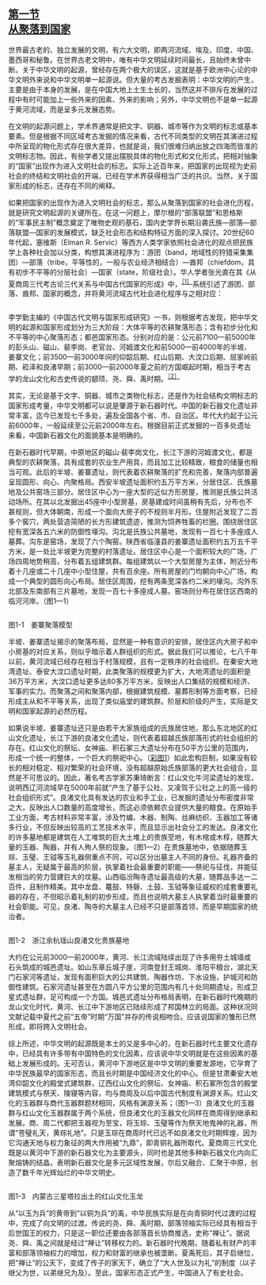 <?xml version='1.0' encoding='utf-8'?>
<html xmlns="http://www.w3.org/1999/xhtml">
  <head>
    <title>中国古代文化史（插图本）（上下）</title>
    <link href="page-template.xpgt" rel="stylesheet" type="application/vnd.adobe-page-template+xml"/>
    <meta http-equiv="Content-Type" content="text/html; charset=utf-8"/>
  <link href="../stylesheet.css" rel="stylesheet" type="text/css"/>
<link href="../page_styles.css" rel="stylesheet" type="text/css"/>
</head>
  <body class="calibre">
<div class="calibre1" id="chapter1">
<h2 class="left" id="sec1"><a class="calibre29" href="part0003.html#s1">第一节<br class="calibre27"/>从聚落到国家</a></h2>
<p class="indent">世界最古老的、独立发展的文明，有六大文明，即两河流域、埃及、印度、中国、墨西哥和秘鲁。在世界古老文明中，唯有中华文明延续时间最长，且始终未曾中断。关于中华文明的起源，曾经存在两个极大的误区，这就是基于欧洲中心论的中华文明外来说和中华文明单一起源说。但大量的考古发掘表明：中华文明的产生，主要是由于本身的发展，是在中国大地上土生土长的，当然这并不排斥在发展的过程中有时可能加上一些外来的因素、外来的影响；另外，中华文明也不是单一起源于黄河流域，而是呈多元发展态势。</p>
<p class="indent">在文明的起源问题上，学术界通常是把文字、铜器、城市等作为文明的标志或基本要素。但是根据不同区域考古发掘的情况来看，古代不同类型的文明在其演进过程中所呈现的物化形式存在很大差异，也就是说，我们很难归纳出放之四海而皆准的文明标志物。因此，有些学者又提出摆脱具体的物化形式和文化形式，把相对抽象的“国家”出现作为进入文明社会的标志。实际上近百年来，把国家的出现视为史前社会的终结和文明社会的开端，已经在学术界获得相当广泛的共识。当然，关于国家形成的标志，还存在不同的阐释。</p>
<p class="indent">如果把国家的出现作为进入文明社会的标志，那么从聚落到国家的社会进化历程，就是研究文明起源的关键所在。在这一问题上，摩尔根的“部落联盟”和恩格斯的“军事民主制”概念奠定了唯物史观的基石，国内史学界长期沿袭氏族—部落—部落联盟—国家的发展模式，缺乏社会形态和结构特征方面的深入探<a id="page3"></a>讨。20世纪60年代起，塞维斯（Elman R. Servic）等西方人类学家依照社会进化的观点把民族学上各种社会加以分类，构想其演进程序为：游团（band，地域性的狩猎采集集团）—部落（tribe，平等性的，一般与农业经济相结合）—酋邦（chiefdom，具有初步不平等的分层社会）—国家（state，阶级社会）。华人学者张光直在其《从夏商周三代考古论三代关系与中国古代国家的形成》中，<sup class="calibre33"><a href="part0014.html#fn1" id="fnref1">［1］</a></sup>系统引述了游团、部落、酋邦、国家的概念，并将黄河流域古代社会进化程序与之相对应：</p>
<div class="image">
<p class="center"><img alt="" class="calibre34" src="../images/00762.jpeg"/></p>
</div>
<p class="indent">李学勤主编的《中国古代文明与国家形成研究》一书，则根据考古发现，把中华文明的起源和国家形成划分为三大阶段：大体平等的农耕聚落形态；含有初步分化和不平等的中心聚落形态；都邑国家形态。分别对应的是：公元前7100—前5000年的彭头山、磁山、裴李岗、老官台、河姆渡文化和前5000—前4000年的半坡、姜寨文化；前3500—前3000年间的仰韶后期、红山后期、大汶口后期、屈家岭前期、崧泽和良渚早期；前3000—前2000年夏之前的方国崛起时期，相当于考古学的龙山文化和古史传说的颛顼、尧、舜、禹时期。<sup class="calibre33"><a href="part0014.html#fn2" id="fnref2">［2］</a></sup></p>
<p class="indent">其实，无论是基于文字、铜器、城市之类物化标志，还是作为社会结构文明标志的国家形成考量，中华文明都可以说是肇源于新石器时代。中国的新石器文化遗址非常丰富，迄今已发现七千多处，遍及全国各个省、市、自治区。年代大约起于公元前6000年，一般延续至公元前2000年左右。根据目前正式发掘的一百多处遗址来看，中国新石器文化的面貌基本是明确的。</p>
<p class="indent">在新石器时代早期，中原地区的磁山·裴李岗文化，长江下游的河姆渡文化，都是典型的农耕聚落，具有成套的农业生产用具，而且加工比较精致，粮食的储量也相当可观。此后的半坡、姜寨遗址，则代表着农耕聚落的扩充和完善，聚落内部普遍呈现圆形、向心、内聚格局。西安半坡遗址面积约五万平方米，分居住区、氏族墓地及公共窑场三部分。居住区中心为一座大型的近似方形房屋，推测是氏族公共活动场所。在其以北发掘出45座中小型房基，房基建成时间虽稍有先后，分布也不甚规则，但大体朝南，形成一个面向大房子的不规则半月形。住屋附近发现了二百多个窖穴，两处营造简陋的长方形建筑遗迹，推测为饲养牲畜的栏圈。围绕居住区挖有宽深各五六米的防御性壕沟。沟北是氏族公共墓地，发现有一百七十多座成人墓葬。沟东是窑场，发现了六个陶窑。陕西省临潼县的姜寨遗址面积约五万五千平方米，是一处比半坡更为完整的村落遗址。居住区中心是一个面积较大的广场，广场四周地势稍高，分布着五组建筑群。每组建筑以一个大型房屋为主体，附近分布着十几座或二十几座中小型住屋，共有百余座。所有房屋的门均朝向中心广场，构成一个典型的圆形向心布局。居住区周围，挖有两条宽深各约二米的壕沟。沟外东北部及东南部有三片墓地，发现一百七十多座成人墓。窑场则分布在居住区西南的临河河岸。（图1—1）</p>
<div class="image">
<p class="center"><img alt="" class="calibre35" src="../images/00771.jpeg"/></p>
<p class="caption">图1-1　姜寨聚落模型</p>
</div>
<p class="indent"><a id="page4"></a>半坡、姜寨遗址揭示的聚落布局，显然是一种有意识的安排，居住区内大房<a id="page5"></a>子和中小房基的对应关系，则似乎暗示着人群组织的形式。据此我们可以推论，七八千年以前，黄河流域已经存在相当于村落规模，且有一定秩序的社会组织。在秦安大地湾遗址、泰安大汶口遗址时期，此类聚落的规模更为扩大，大地湾遗址的面积是36万平方米，大汶口遗址更多达80多万平方米，反映出人口集结的规模和经济、军事的实力。而聚落之间和聚落内部，根据建筑规模、墓葬形制等方面考察，已经形成主从和不平等关系，出现了类似庙堂的建筑群。阶层和阶级的产生，实际是文明和国家起源的必然历程。</p>
<p class="indent">如果说半坡、姜寨遗址还只是由若干大家族组成的氏族居住地，那么东北地区的红山文化遗址，长江下游的良渚文化遗址，则代表着超越氏族部落形式的社会组织的存在。红山文化的祭坛、女神庙、积石冢三大遗址分布在50平方公里的范围内，形成一个统一的整体，一个巨大的祭祀中心。（<a href="part0002.html#book1-ct1">彩图1</a>）如此宏构巨制，如果没有较长的相对稳定、相对繁荣的社会环境，没有超越原始氏族部落的更大社会组合，显然是不可思议的。因此，著名考古学家苏秉琦断言：红山文化牛河梁遗址的发现，说明西辽河流域早在5000年前就“产生了基于公社、又凌驾于公社之上的高一级的社会组织形式”。良渚文化具有发达的农业和手工业，已发掘的遗址分布密度非常之大，反映出人口数量的高度增长，而这必须依赖农业提供大量的粮食。在原始手工业方面，考古材料非常丰富，涉及竹编、木器、制陶、丝麻纺织、玉器加工等诸多行业，不但反映出较高的工艺技术水平，而且显示出社会分工的发达。良渚文化的许多墓地都是建筑在人工堆筑的巨大土堆上的贵族茔<a id="page6"></a>地，有木棺或木椁，随葬大量的玉器、陶器，并有人殉人祭的现象。（图1—2）在贵族墓地中，依据随葬玉琮、玉璧、王钺等玉礼器侧重点不同，可以区分出墓主人不同的身份。礼器齐备的墓主人，无疑属于最高的阶层，执掌着社会最重要的职能——祭祀与征伐，并能征发相当的劳力营建巨大的坟墓。山西临汾陶寺遗址最高级的大墓，随葬品多达一二百件，且制作精美。其中龙盘、鼍鼓、特磬、土鼓、玉钺等象征威权的成套重要礼器的存在，不但昭示着礼制的初步形成，而且也说明大墓主人执掌着当时最重要的社会职能。可见，良渚、陶寺的大墓主人已经不只是部落首领，而是早期国家的统治者。</p>
<div class="image">
<p class="center"><img alt="" class="calibre36" src="../images/00778.jpeg"/></p>
<p class="caption">图1-2　浙江余杭瑶山良渚文化贵族墓地</p>
</div>
<p class="indent">大约在公元前3000—前2000年，黄河、长江流域陆续出现了许多用夯土城墙或石头筑成的城邑遗址。如山东章丘城子崖，河南登封王城岗、淮阳平粮台，湖北天门石家河等遗址，发现有面积巨大的公共建筑、陶器作坊、下水设施，护城河和防御性建筑。石家河遗址甚至在方圆八平方公里的范围内有几十处同期遗址，形成卫星式遗址群，足可构成一个方国。城邑式遗址分布格局表明，在新石器时代晚期的龙山文化时代，黄河、长江中下游地区已陆续形成了邦国林立的局面。这种状况同文献记载中夏代之前“五帝”时期“万国”并存的传说相吻合。应该说国家的雏形已然形成，即将跨入文明社会。</p>
<p class="indent">综上所述，中华文明的起源既是本土的又是多中心的，在新石器时代主要文化遗存中，已经具有许多带有中国特色的文化因素，应该说中华文明就是在这些因素的基础上发展形成的。无可否认，黄河中下游地区是中华文明的重要发源地，它孕育了中华民族最早的国家形态，而且长时期是中国经济文化的中心。但是甘肃秦安大地湾仰韶文化的殿堂式建筑群，辽西红山文化的祭坛、女神庙、积石冢所包含的殿堂建筑模式与祭天、陵寝等内容，均与商周及以后中国古代制度有渊源关系。红山文化的玉器群与商代玉器群题材相同，风格有渊源关系；（图1—3）良渚文化的玉器群与红山文化玉器群属于两个系统，但良渚文化的玉器文化同样在商周得到继承和发展。商、周二代都把玉器视为至宝，将玉琮、玉璧等作为祭天地鬼神的<a id="page7"></a>礼器，所谓“苍璧礼天，黄琮礼地”。只是玉琮在商周时代已远不如良渚文化时期辉煌，因为它沟通天地与权力象征的两大作用被“九鼎”，即青铜礼器所取代。夏商周三代文化既是以黄河中下游的新石器文化为主要源头，同时也是其他多种新石器文化内向汇聚熔铸的结晶，表明新石器文化是多元区域性发展，尔后又融合、汇聚于中原，创造了数千年光辉灿烂的中华文明史。</p>
<div class="image">
<p class="center"><img alt="" class="calibre37" src="../images/00784.jpeg"/></p>
<p class="caption">图1-3　内蒙古三星塔拉出土的红山文化玉龙</p>
</div>
<p class="indent">从“以玉为兵”的黄帝到“以铜为兵”的禹，中华民族实际是在向青铜时代过渡的过程中，完成了向文明的过渡。传说的尧、舜、禹时期，部落领袖实际已经具有相当于后世国王的权力，只是这一职位还要由各部落首长协商推选，史称“禅让”。据说尧、舜、禹之间就是经过“禅让”转移权力的。新石器时代晚期，随着私有财产的丰富和部落领袖权力的增加，权力和财富的继承也被垄断。夏禹死后，其子启继位，把“禅让”的公天下，变成了传子的家天下，确立了“大人世及以为礼”的制度（以子继父为世，以弟继兄为及）。至此，国家形态正式产生，中国进入了有史社会。</p>
</div>
</body>
</html>
